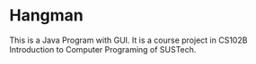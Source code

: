 # Hangman
This is a Java Program with GUI. It is a course project in CS102B Introduction to Computer Programing of SUSTech.
